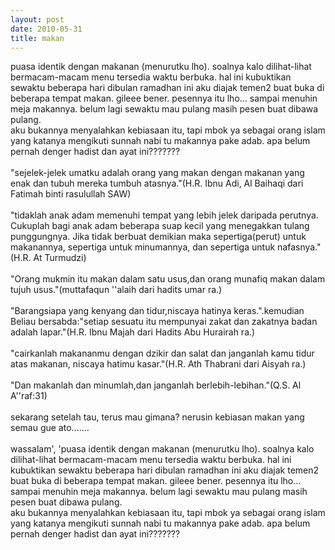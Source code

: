 ```yaml
---
layout: post
date: 2010-05-31
title: makan
---
```


puasa identik dengan  makanan (menurutku lho). soalnya kalo dilihat-lihat bermacam-macam menu tersedia waktu berbuka. hal ini kubuktikan sewaktu beberapa hari dibulan ramadhan ini aku diajak temen2 buat buka di beberapa tempat makan. gileee bener. pesennya itu lho... sampai menuhin meja makannya. belum lagi sewaktu mau pulang masih pesen buat dibawa pulang. <br>
aku bukannya menyalahkan kebiasaan itu, tapi mbok ya sebagai orang islam yang katanya mengikuti sunnah nabi tu makannya pake adab. apa belum pernah denger  hadist dan ayat ini???????<br>
<br>
"sejelek-jelek umatku adalah orang yang makan dengan makanan yang enak dan tubuh mereka tumbuh atasnya."(H.R. Ibnu Adi, Al Baihaqi dari Fatimah binti rasulullah SAW)<br>
<br>
"tidaklah anak adam memenuhi tempat yang lebih jelek daripada perutnya. Cukuplah bagi anak adam beberapa suap kecil yang menegakkan tulang punggungnya. Jika tidak berbuat demikian maka sepertiga(perut) untuk makanannya, sepertiga untuk minumannya, dan sepertiga untuk nafasnya."(H.R. At Turmudzi)<br>
<br>
"Orang mukmin itu makan dalam satu usus,dan orang munafiq makan dalam tujuh usus."(muttafaqun ''alaih dari hadits umar ra.)<br>
<br>
"Barangsiapa yang kenyang dan tidur,niscaya hatinya keras.".kemudian Beliau bersabda:"setiap sesuatu itu mempunyai zakat dan zakatnya badan adalah lapar."(H.R. Ibnu Majah dari Hadits Abu Hurairah ra.)<br>
<br>
"cairkanlah makananmu dengan dzikir dan salat dan janganlah kamu tidur atas makanan, niscaya hatimu kasar."(H.R. Ath Thabrani dari Aisyah ra.)<br>
<br>
"Dan makanlah dan minumlah,dan janganlah berlebih-lebihan."(Q.S. Al A''raf:31)<br>
<br>
sekarang setelah tau, terus mau gimana? nerusin kebiasan makan yang semau gue ato.......<br>
<br>
wassalam', 'puasa identik dengan  makanan (menurutku lho). soalnya kalo dilihat-lihat bermacam-macam menu tersedia waktu berbuka. hal ini kubuktikan sewaktu beberapa hari dibulan ramadhan ini aku diajak temen2 buat buka di beberapa tempat makan. gileee bener. pesennya itu lho... sampai menuhin meja makannya. belum lagi sewaktu mau pulang masih pesen buat dibawa pulang. <br>
aku bukannya menyalahkan kebiasaan itu, tapi mbok ya sebagai orang islam yang katanya mengikuti sunnah nabi tu makannya pake adab. apa belum pernah denger  hadist dan ayat ini???????<br>
